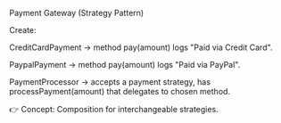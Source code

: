 Payment Gateway (Strategy Pattern)

Create:

CreditCardPayment → method pay(amount) logs "Paid <amount> via Credit Card".

PaypalPayment → method pay(amount) logs "Paid <amount> via PayPal".

PaymentProcessor → accepts a payment strategy, has processPayment(amount) that delegates to chosen method.

👉 Concept: Composition for interchangeable strategies.
